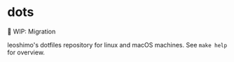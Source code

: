 # dots

🚧 WIP: Migration

leoshimo's dotfiles repository for linux and macOS machines.
See `make help` for overview.

